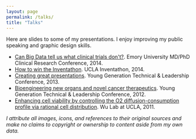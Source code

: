 ```yaml
---
layout: page
permalink: /talks/
title: "Talks"
---
```


Here are slides to some of my presentations. I enjoy improving my public speaking and graphic design skills.

+ [Can Big Data tell us what clinical trials don't?](/assets/141022_crc.pdf). Emory University MD/PhD Clinical Research Conference, 2014.
+ [How to win the Inventathon](/assets/141017_inventathon.pdf). UCLA Inventathon, 2014.
+ [Creating great presentations](/assets/130101_creatinggreatpresentations.pdf). Young Generation Technical & Leadership Conference, 2013.
+ [Bioengineering new organs and novel cancer therapeutics](/assets/120101_ygtlc.pdf). Young Generation Technical & Leadership Conference, 2012.
+ [Enhancing cell viability by controlling the O2 diffusion-consumption profile via rational cell distribution](/assets/110913_wulab.pdf). Wu Lab at UCLA, 2011.

*I attribute all images, icons, and references to their original sources and make no claims to copyright or ownership to content aside from my own data.*
